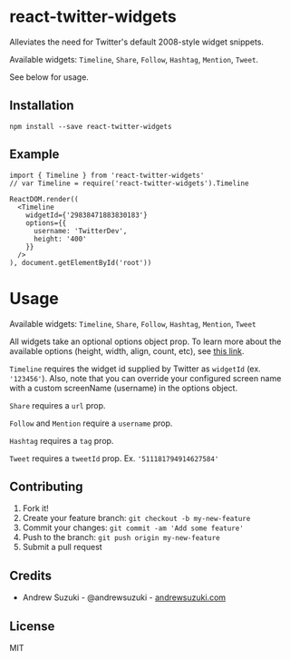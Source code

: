 # react-twitter-widgets

Alleviates the need for Twitter's default 2008-style widget snippets.

Available widgets: `Timeline`, `Share`, `Follow`, `Hashtag`, `Mention`, `Tweet`.

See below for usage.

## Installation

```
npm install --save react-twitter-widgets
```

## Example

```
import { Timeline } from 'react-twitter-widgets'
// var Timeline = require('react-twitter-widgets').Timeline

ReactDOM.render((
  <Timeline
    widgetId={'29838471883830183'}
    options={{
      username: 'TwitterDev',
      height: '400'
    }}
  />
), document.getElementById('root'))
```

# Usage

Available widgets: `Timeline`, `Share`, `Follow`, `Hashtag`, `Mention`, `Tweet`

All widgets take an optional options object prop. To learn more about the available options (height, width, align, count, etc), see [this link](https://dev.twitter.com/web/javascript/creating-widgets).

`Timeline` requires the widget id supplied by Twitter as `widgetId` (ex. `'123456'`). Also, note that you can override your configured screen name with a custom screenName (username) in the options object.

`Share` requires a `url` prop.

`Follow` and `Mention` require a `username` prop.

`Hashtag` requires a `tag` prop.

`Tweet` requires a `tweetId` prop. Ex. `'511181794914627584'`

## Contributing

1. Fork it!
2. Create your feature branch: `git checkout -b my-new-feature`
3. Commit your changes: `git commit -am 'Add some feature'`
4. Push to the branch: `git push origin my-new-feature`
5. Submit a pull request

## Credits

* Andrew Suzuki - @andrewsuzuki - [andrewsuzuki.com](http://andrewsuzuki.com)

## License

MIT
